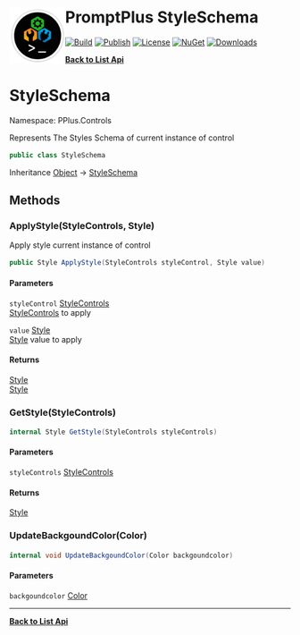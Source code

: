 # <img align="left" width="100" height="100" src="../images/icon.png">PromptPlus StyleSchema 

[![Build](https://github.com/FRACerqueira/PromptPlus/workflows/Build/badge.svg)](https://github.com/FRACerqueira/PromptPlus/actions/workflows/build.yml)
[![Publish](https://github.com/FRACerqueira/PromptPlus/actions/workflows/publish.yml/badge.svg)](https://github.com/FRACerqueira/PromptPlus/actions/workflows/publish.yml)
[![License](https://img.shields.io/github/license/FRACerqueira/PromptPlus)](https://github.com/FRACerqueira/PromptPlus/blob/master/LICENSE)
[![NuGet](https://img.shields.io/nuget/v/PromptPlus)](https://www.nuget.org/packages/PromptPlus/)
[![Downloads](https://img.shields.io/nuget/dt/PromptPlus)](https://www.nuget.org/packages/PromptPlus/)

[**Back to List Api**](./apis.md)

# StyleSchema

Namespace: PPlus.Controls

Represents The Styles Schema of current instance of control

```csharp
public class StyleSchema
```

Inheritance [Object](https://docs.microsoft.com/en-us/dotnet/api/system.object) → [StyleSchema](./pplus.controls.styleschema.md)

## Methods

### **ApplyStyle(StyleControls, Style)**

Apply style current instance of control

```csharp
public Style ApplyStyle(StyleControls styleControl, Style value)
```

#### Parameters

`styleControl` [StyleControls](./pplus.controls.stylecontrols.md)<br>
[StyleControls](./pplus.controls.stylecontrols.md) to apply

`value` [Style](./pplus.style.md)<br>
[Style](./pplus.style.md) value to apply

#### Returns

[Style](./pplus.style.md)<br>
[Style](./pplus.style.md)

### **GetStyle(StyleControls)**

```csharp
internal Style GetStyle(StyleControls styleControls)
```

#### Parameters

`styleControls` [StyleControls](./pplus.controls.stylecontrols.md)<br>

#### Returns

[Style](./pplus.style.md)<br>

### **UpdateBackgoundColor(Color)**

```csharp
internal void UpdateBackgoundColor(Color backgoundcolor)
```

#### Parameters

`backgoundcolor` [Color](./pplus.color.md)<br>


- - -
[**Back to List Api**](./apis.md)
